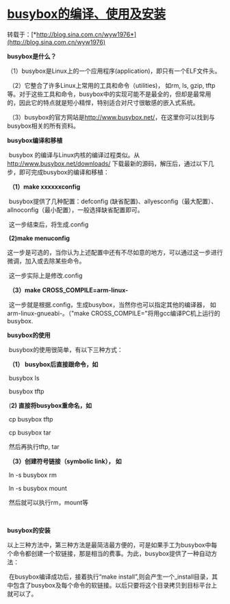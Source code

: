 # [busybox的编译、使用及安装](https://www.cnblogs.com/baiduboy/p/6228003.html)



转载于：[*http://blog.sina.com.cn/wyw1976*](http://blog.sina.com.cn/wyw1976)

**busybox是什么？**

​     （1）busybox是Linux上的一个应用程序(application)，即只有一个ELF文件头。

​     （2）它整合了许多Linux上常用的工具和命令（utilities)， 如rm, ls, gzip, tftp等。对于这些工具和命令，busybox中的实现可能不是最全的，但却是最常用的，因此它的特点就是短小精悍，特别适合对尺寸很敏感的嵌入式系统。

​     （3）busybox的官方网站是<http://www.busybox.net/>，在这里你可以找到与busybox相关的所有资料。

 

**busybox编译和移植**

​     busybox 的编译与Linux内核的编译过程类似。从<http://www.busybox.net/downloads/> 下载最新的源码，解压后，通过以下几步，即可完成busybox的编译和移植：

​    **（1）make xxxxxxconfig**

​         busybox提供了几种配置：defconfig (缺省配置)、allyesconfig（最大配置）、 allnoconfig（最小配置），一般选择缺省配置即可。

​          这一步结束后，将生成.config

​      **(2)make menuconfig**

​         这一步是可选的，当你认为上述配置中还有不尽如意的地方，可以通过这一步进行微调，加入或去除某些命令。

​         这一步实际上是修改.config

​      **（3）make** **CROSS_COMPILE=arm-linux-**

​          这一步就是根据.config，生成busybox，当然你也可以指定其他的编译器， 如arm-linux-gnueabi-。（"make CROSS_COMPILE="将用gcc编译PC机上运行的busybox.

 

 

**busybox的使用**

​    busybox的使用很简单，有以下三种方式：

​    **（1） busybox后直接跟命令，如**

​          busybox ls

​          busybox tftp

​     (**2)  直接将busybox重命名，如**

​          cp busybox tftp

​          cp busybox tar

​          然后再执行tftp, tar  

​     **（3）创建符号链接（symbolic link）， 如**

​          ln -s busybox rm

​          ln -s busybox mount

​          然后就可以执行rm，mount等

​         

**busybox的安装**

​      以上三种方法中，第三种方法是最简洁最方便的，可是如果手工为busybox中每个命令都创建一个软链接，那是相当的费事。为此，busybox提供了一种自动方法：

​      在busybox编译成功后，接着执行“make install”,则会产生一个_install目录，其中包含了busybox及每个命令的软链接。以后只要将这个目录拷贝到目标平台上就可以了。